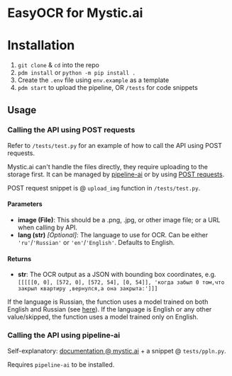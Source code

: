 # EasyOCR for Mystic.ai

# Installation
1. `git clone` & `cd` into the repo
2. `pdm install` or `python -m pip install .`
3. Create the `.env` file using `env.example` as a template
4. `pdm start` to upload the pipeline, OR `/tests` for code snippets

## Usage

### Calling the API using POST requests
Refer to `/tests/test.py` for an example of how to call the API using POST requests.

Mystic.ai can't handle the files directly, they require uploading to the storage first. It can be managed by [pipeline-ai](https://pypi.org/project/pipeline-ai/) or by using [POST requests](https://docs.mystic.ai/reference/file_post_v3_pipeline_files_post).

POST request snippet is @ `upload_img` function in `/tests/test.py`.

#### Parameters
- **image (File)**: This should be a .png, .jpg, or other image file; or a URL when calling by API.
- **lang (str)** *[Optional]*: The language to use for OCR. Can be either `'ru'`/`'Russian'` or `'en'`/`'English'`. Defaults to English.

#### Returns
- **str**: The OCR output as a JSON with bounding box coordinates, e.g. `[[[[[0, 0], [572, 0], [572, 54], [0, 54]], 'когда забыл 0 том,что закрыл квартиру ,вернулся,а она закрыта:']]]`

If the language is Russian, the function uses a model trained on both English and Russian (see [here](https://www.jaided.ai/easyocr/tutorial/)). If the language is English or any other value/skipped, the function uses a model trained only on English.

### Calling the API using pipeline-ai
Self-explanatory: [documentation @ mystic.ai](https://docs.mystic.ai/docs/learning-the-library) + a snippet @ `tests/ppln.py`.

Requires `pipeline-ai` to be installed.



